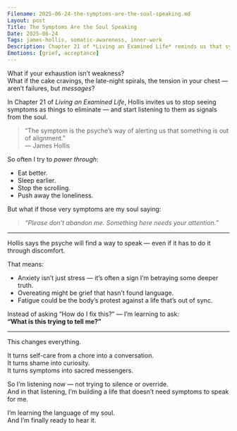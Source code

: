 ```yaml
---
Filename: 2025-06-24-the-symptoms-are-the-soul-speaking.md
Layout: post
Title: The Symptoms Are the Soul Speaking
Date: 2025-06-24
Tags: james-hollis, somatic-awareness, inner-work
Description: Chapter 21 of *Living an Examined Life* reminds us that symptoms — anxiety, exhaustion, compulsions — are not just problems to fix, but messages from the soul that something deeper needs attention.
Emotions: [grief, acceptance]
---
```


What if your exhaustion isn’t weakness?  
What if the cake cravings, the late-night spirals, the tension in your chest — aren’t failures, but *messages*?

In Chapter 21 of *Living an Examined Life*, Hollis invites us to stop seeing symptoms as things to eliminate — and start listening to them as signals from the soul.

> “The symptom is the psyche’s way of alerting us that something is out of alignment.”  
> — James Hollis

So often I try to *power through*:
- Eat better.  
- Sleep earlier.  
- Stop the scrolling.  
- Push away the loneliness.

But what if those very symptoms are my soul saying:  
> *“Please don’t abandon me. Something here needs your attention.”*

---

Hollis says the psyche will find a way to speak — even if it has to do it through discomfort.

That means:
- Anxiety isn’t just stress — it’s often a sign I’m betraying some deeper truth.  
- Overeating might be grief that hasn’t found language.  
- Fatigue could be the body’s protest against a life that’s out of sync.

Instead of asking “How do I fix this?” — I’m learning to ask:  
**“What is this trying to tell me?”**

---

This changes everything.

It turns self-care from a chore into a conversation.  
It turns shame into curiosity.  
It turns symptoms into sacred messengers.

So I’m listening now — not trying to silence or override.  
And in that listening, I’m building a life that doesn’t need symptoms to speak for me.

I’m learning the language of my soul.  
And I’m finally ready to hear it.
